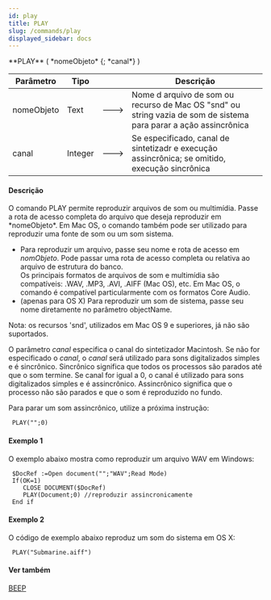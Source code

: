 ```yaml
---
id: play
title: PLAY
slug: /commands/play
displayed_sidebar: docs
---
```


<!--REF #_command_.PLAY.Syntax-->**PLAY** ( *nomeObjeto* {; *canal*} )<!-- END REF-->
<!--REF #_command_.PLAY.Params-->
| Parâmetro | Tipo |  | Descrição |
| --- | --- | --- | --- |
| nomeObjeto | Text | &#x1F852; | Nome d arquivo de som ou recurso de Mac OS "snd" ou string vazia de som de sistema para parar a ação assincrônica |
| canal | Integer | &#x1F852; | Se especificado, canal de sintetizadr e execução assincrônica; se omitido, execução sincrônica |

<!-- END REF-->

#### Descrição 

<!--REF #_command_.PLAY.Summary-->O comando PLAY permite reproduzir arquivos de som ou multimídia.<!-- END REF--> Passe a rota de acesso completa do arquivo que deseja reproduzir em *nomeObjeto*. Em Mac OS, o comando também pode ser utilizado para reproduzir uma fonte de som ou um som sistema. 

* Para reproduzir um arquivo, passe seu nome e rota de acesso em *nomObjeto*. Pode passar uma rota de acesso completa ou relativa ao arquivo de estrutura do banco.  
Os principais formatos de arquivos de som e multimídia são compatíveis: .WAV, .MP3, .AVI, .AIFF (Mac OS), etc. Em Mac OS, o comando é compatível particularmente com os formatos Core Audio.
* (apenas para OS X) Para reproduzir um som de sistema, passe seu nome diretamente no parâmetro objectName.

Nota: os recursos 'snd', utilizados em Mac OS 9 e superiores, já não são suportados.  

O parâmetro *canal* especifica o canal do sintetizador Macintosh. Se não for especificado o *canal*, o *canal* será utilizado para sons digitalizados simples e é sincrônico. Sincrônico significa que todos os processos são parados até que o som termine. Se canal for igual a 0, o canal é utilizado para sons digitalizados simples e é assincrônico. Assincrônico significa que o processo não são parados e que o som é reproduzido no fundo.  
  
Para parar um som assincrônico, utilize a próxima instrução:

```4d
 PLAY("";0)
```

  
#### Exemplo 1 

O exemplo abaixo mostra como reproduzir um arquivo WAV em Windows:  
  
```4d
 $DocRef :=Open document("";"WAV";Read Mode)
 If(OK=1)
    CLOSE DOCUMENT($DocRef)
    PLAY(Document;0) //reproduzir assincronicamente
 End if
```

  
#### Exemplo 2 

O código de exemplo abaixo reproduz um som do sistema em OS X:

```4d
 PLAY("Submarine.aiff")
```

#### Ver também 

[BEEP](beep.md)  